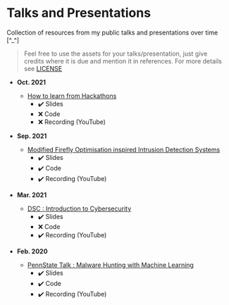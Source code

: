 # Talks and Presentations

Collection of resources from my public talks and presentations over time  [^\_^]

> Feel free to use the assets for your talks/presentation, just give credits where it is due and mention it in references. For more details see [LICENSE](https://github.com/Saket-Upadhyay/Talks_and_Presentation/blob/master/LICENSE)



- **Oct. 2021**
    - [How to learn from Hackathons ]()
      - ✔️ Slides
      - :x: Code
      - :x: Recording (YouTube)


- **Sep. 2021**
    - [Modified Firefly Optimisation inspired Intrusion Detection Systems](https://github.com/Saket-Upadhyay/Talks_and_Presentation/tree/master/2021/FireFly%20Based%20IDS%20for%20NICS%20Research%20Presentation%20(CyVIT'21))
      - ✔️ Slides
      - ✔️ Code
      - ✔️ Recording (YouTube)

- **Mar. 2021**
    - [DSC : Introduction to Cybersecurity](https://github.com/Saket-Upadhyay/Talks_and_Presentation/tree/master/2021/Introduction_to_Cybersecurity_(DSC))
      - ✔️ Slides
      - :x: Code
      - ✔️ Recording (YouTube)

- **Feb. 2020**
    - [PennState Talk : Malware Hunting with Machine Learning](https://github.com/Saket-Upadhyay/Talks_and_Presentation/tree/master/2020/PennStateTechClub_(PSWCTC))
      - ✔️ Slides
      - ✔️ Code
      - ✔️ Recording (YouTube)





